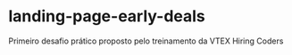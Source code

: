 # landing-page-early-deals
Primeiro desafio prático proposto pelo treinamento da VTEX Hiring Coders
